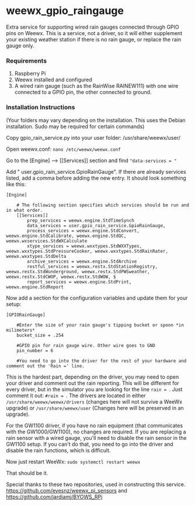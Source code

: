 # weewx_gpio_raingauge
Extra service for supporting wired rain gauges connected through GPIO pins on Weewx. This is a service, not a driver, so it will either supplement your existing weather station if there is no rain gauge, or replace the rain gauge only. 

### Requirements

1. Raspberry Pi
1. Weewx installed and configured
1. A wired rain gauge (such as the RainWise RAINEW111) with one wire connected to a GPIO pin, the other connected to ground.

### Installation Instructions

(Your folders may vary depending on the installation. This uses the Debian installation. Sudo may be required for certain commands)

Copy gpio_rain_service.py into your user folder: /usr/share/weewx/user/

Open weewx.conf: ```nano /etc/weewx/weewx.conf```

Go to the [Engine] --> [[Services]] section and find ```"data-services = "```

Add " user.gpio_rain_service.GpioRainGauge". If there are already services listed, add a comma before adding the new entry. It should look something like this:
```
[Engine]

    # The following section specifies which services should be run and in what order.
    [[Services]]
        prep_services = weewx.engine.StdTimeSynch
        data_services = user.gpio_rain_service.GpioRainGauge,
        process_services = weewx.engine.StdConvert, weewx.engine.StdCalibrate, weewx.engine.StdQC, weewx.wxservices.StdWXCalculate
        xtype_services = weewx.wxxtypes.StdWXXTypes, weewx.wxxtypes.StdPressureCooker, weewx.wxxtypes.StdRainRater, weewx.wxxtypes.StdDelta
        archive_services = weewx.engine.StdArchive
        restful_services = weewx.restx.StdStationRegistry, weewx.restx.StdWunderground, weewx.restx.StdPWSweather, weewx.restx.StdCWOP, weewx.restx.StdWOW, $
        report_services = weewx.engine.StdPrint, weewx.engine.StdReport
```

Now add a section for the configuration variables and update them for your setup:
```
[GPIORainGauge]

    #Enter the size of your rain gauge's tipping bucket or spoon *in milimeters*
    bucket_size = .254

    #GPIO pin for rain gauge wire. Other wire goes to GND
    pin_number = 6

    #You need to go into the driver for the rest of your hardware and comment out the 'Rain =' line.
```

This is the hardest part, depending on the driver, you may need to open your driver and comment out the rain reporting. This will be different for every driver, but in the simulator you are looking for the line ```rain = ```. Just comment it out: ```#rain = ```.  The drivers are located in either ```/usr/share/weewx/weewx/drivers``` (changes here will not survive a WeeWx upgrade) or ```/usr/share/weewx/user``` (Changes here will be preserved in an upgrade).

For the GW1100 driver, if you have no rain equipment (that communicates with the GW1000/GW1100), no changes are required. If you are replacing a rain sensor with a wired gauge, you'll need to disable the rain sensor in the GW1100 setup. If you can't do that, you need to go into the driver and disable the rain functions, which is difficult. 

Now just restart WeeWx: ```sudo systemctl restart weewx```

That should be it. 

Special thanks to these two repositories, used in constructing this service.
https://github.com/eyesnz/weewx_pi_sensors and https://github.com/jardiamj/BYOWS_RPi
